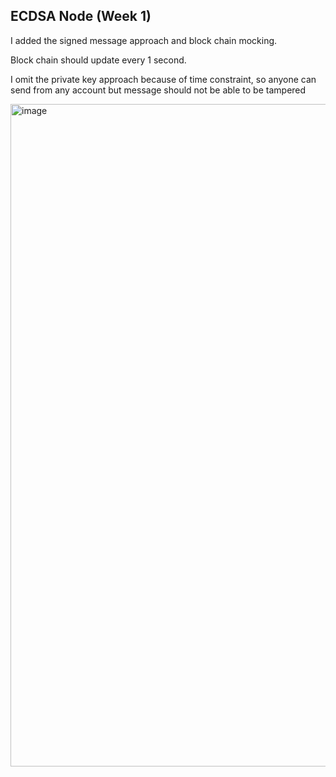 ## ECDSA Node (Week 1)

I added the signed message approach and block chain mocking.

Block chain should update every 1 second.

I omit the private key approach because of time constraint, so anyone can send from any account but message should not be able to be tampered


<img width="1060" alt="image" src="https://user-images.githubusercontent.com/25715337/227767578-e258d6e3-9358-41c5-9f09-c0ae56ec7be7.png">
